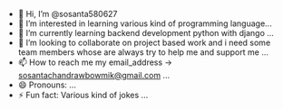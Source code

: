 - 👋 Hi, I’m @sosanta580627
- 👀 I’m interested in learning various kind of programming language...
- 🌱 I’m currently learning backend development python with django ...
- 💞️ I’m looking to collaborate on project based work and i need some team members whose are always try to help me and support me ...
- 📫 How to reach me my email_address -> sosantachandrawbowmik@gmail.com  ...
- 😄 Pronouns: ...
- ⚡ Fun fact: Various kind of jokes ...

<!---
sosanta580627/sosanta580627 is a ✨ special ✨ repository because its `README.md` (this file) appears on your GitHub profile.
You can click the Preview link to take a look at your changes.
--->
